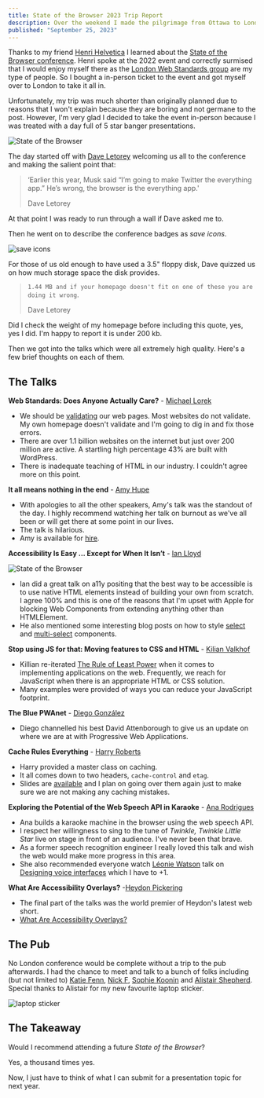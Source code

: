 ```yaml
---
title: State of the Browser 2023 Trip Report
description: Over the weekend I made the pilgrimage from Ottawa to London to attend the 2023 version of State of the Browser.
published: "September 25, 2023"
---
```


Thanks to my friend [Henri Helvetica](https://webperf.social/@henrihelvetica) I learned about the [State of the Browser conference](https://2023.stateofthebrowser.com/). Henri spoke at the 2022 event and correctly surmised that I would enjoy myself there as the [London Web Standards group](https://londonwebstandards.org/) are my type of people. So I bought a in-person ticket to the event and got myself over to London to take it all in.

Unfortunately, my trip was much shorter than originally planned due to reasons that I won't explain because they are boring and not germane to the post. However, I'm very glad I decided to take the event in-person because I was treated with a day full of 5 star banger presentations.

![State of the Browser](/_public/images/sotb.jpg)

The day started off with [Dave Letorey](https://mastodon.social/@dletorey) welcoming us all to the conference and making the salient point that:

> ‘Earlier this year, Musk said “I’m going to make Twitter the everything app.” He’s wrong, the browser is the everything app.'
>
> Dave Letorey

At that point I was ready to run through a wall if Dave asked me to.

Then he went on to describe the conference badges as _save icons_.

![save icons](/_public/images/save-icons.png)

For those of us old enough to have used a 3.5" floppy disk, Dave quizzed us on how much storage space the disk provides.

> `1.44 MB and if your homepage doesn't fit on one of these you are doing it wrong`.
>
> Dave Letorey

Did I check the weight of my homepage before including this quote, yes, yes I did. I'm happy to report it is under 200 kb.

Then we got into the talks which were all extremely high quality. Here's a few brief thoughts on each of them.

## The Talks

**Web Standards: Does Anyone Actually Care?** - [Michael Lorek](https://indieweb.social/@mlorek)

- We should be [validating](https://validator.w3.org/) our web pages. Most websites do not validate. My own homepage doesn't validate and I'm going to dig in and fix those errors.
- There are over 1.1 billion websites on the internet but just over 200 million are active. A startling high percentage 43% are built with WordPress.
- There is inadequate teaching of HTML in our industry. I couldn't agree more on this point.

**It all means nothing in the end** - [Amy Hupe](https://social.design.systems/@Amy_Hupe)

- With apologies to all the other speakers, Amy's talk was the standout of the day. I highly recommend watching her talk on burnout as we've all been or will get there at some point in our lives.
- The talk is hilarious.
- Amy is available for [hire](https://amyhupe.co.uk/contact/).

**Accessibility Is Easy … Except for When It Isn’t** - [Ian Lloyd](https://mastodon.social/@lloydi)

![State of the Browser](/_public/images/sotb-ian.jpg)

- Ian did a great talk on a11y positing that the best way to be accessible is to use native HTML elements instead of building your own from scratch. I agree 100% and this is one of the reasons that I'm upset with Apple for blocking Web Components from extending anything other than HTMLElement.
- He also mentioned some interesting blog posts on how to style [select](https://adrianroselli.com/2021/03/under-engineered-select-menus.html) and [multi-select](https://adrianroselli.com/2022/05/under-engineered-multi-selects.html) components.

**Stop using JS for that: Moving features to CSS and HTML** - [Kilian Valkhof](https://mastodon.social/@Kilian)

- Killian re-iterated [The Rule of Least Power](https://en.wikipedia.org/wiki/Rule_of_least_power) when it comes to implementing applications on the web. Frequently, we reach for JavaScript when there is an appropriate HTML or CSS solution.
- Many examples were provided of ways you can reduce your JavaScript footprint.

**The Blue PWAnet** - [Diego González](https://toot.cafe/@diekus)

- Diego channelled his best David Attenborough to give us an update on where we are at with Progressive Web Applications.

**Cache Rules Everything** - [Harry Roberts](https://webperf.social/@csswizardry)

- Harry provided a master class on caching.
- It all comes down to two headers, `cache-control` and `etag`.
- Slides are [available](https://speakerdeck.com/csswizardry/cache-rules-everything) and I plan on going over them again just to make sure we are not making any caching mistakes.

**Exploring the Potential of the Web Speech API in Karaoke** - [Ana Rodrigues](https://mastodon.social/@ohhelloana)

- Ana builds a karaoke machine in the browser using the web speech API.
- I respect her willingness to sing to the tune of _Twinkle, Twinkle Little Star_ live on stage in front of an audience. I've never been that brave.
- As a former speech recognition engineer I really loved this talk and wish the web would make more progress in this area.
- She also recommended everyone watch [Léonie Watson](https://front-end.social/@tink) talk on [Designing voice interfaces](https://www.youtube.com/watch?v=6X23I9yHqd4) which I have to +1.

**What Are Accessibility Overlays?** -[Heydon Pickering](https://front-end.social/@heydon)

- The final part of the talks was the world premier of Heydon's latest web short.
- [What Are Accessibility Overlays?](https://briefs.video/videos/what-are-accessibility-overlays/)

## The Pub

No London conference would be complete without a trip to the pub afterwards. I had the chance to meet and talk to a bunch of folks including (but not limited to) [Katie Fenn](https://front-end.social/@katiefenn), [Nick F](https://mastodon.social/@nickautomatic), [Sophie Koonin](https://social.lol/@sophie) and [Alistair Shepherd](https://mastodon.scot/@accudio). Special thanks to Alistair for my new favourite laptop sticker.

![laptop sticker](/_public/images/sotb-sticker.jpg)

## The Takeaway

Would I recommend attending a future _State of the Browser_?

Yes, a thousand times yes.

Now, I just have to think of what I can submit for a presentation topic for next year.
